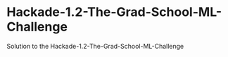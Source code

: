 # Hackade-1.2-The-Grad-School-ML-Challenge
Solution to the Hackade-1.2-The-Grad-School-ML-Challenge
